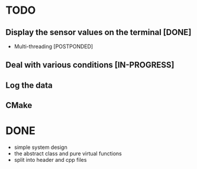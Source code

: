# TODO
## Display the sensor values on the terminal [DONE]
- Multi-threading [POSTPONDED]
## Deal with various conditions [IN-PROGRESS]
## Log the data
## CMake

# DONE
- simple system design
- the abstract class and pure virtual functions
- split into header and cpp files
